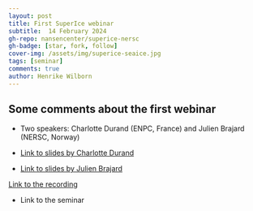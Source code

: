 ```yaml
---
layout: post
title: First SuperIce webinar
subtitle:  14 February 2024
gh-repo: nansencenter/superice-nersc
gh-badge: [star, fork, follow]
cover-img: /assets/img/superice-seaice.jpg
tags: [seminar]
comments: true
author: Henrike Wilborn
---
```


## Some comments about the first webinar

- Two speakers: Charlotte Durand (ENPC, France) and Julien Brajard (NERSC, Norway)

- [Link to slides by Charlotte Durand](../assets/slides_and_posters/Presentation_SuperIce-Introduction-JulienBrajard.pdf)

- [Link to slides by Julien Brajard](../assets/slides_and_posters/Presentation_SuperIce-Introduction-JulienBrajard.pdf)


[Link to the recording](https://nerscno-my.sharepoint.com/:v:/g/personal/julien_brajard_nersc_no/EVP_SBNdyBhOkpPaoylceJkBiYItzNArEh_5tgegyG005w?e=Ldqfxj)
  
- Link to the seminar
